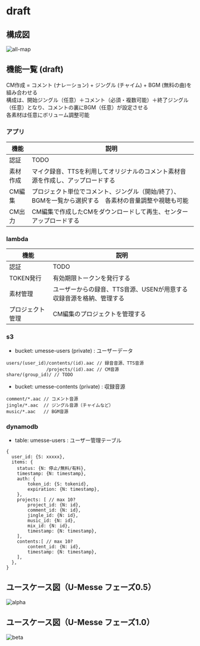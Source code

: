# draft

## 構成図
![all-map](https://github.com/openusen/umesse/blob/master/documents/all-map.png)

## 機能一覧 (draft)
CM作成 = コメント (ナレーション) + ジングル (チャイム) + BGM (無料の曲)を組み合わせる  
構成は、開始ジングル（任意）＋コメント（必須・複数可能）＋終了ジングル（任意）となり、コメントの裏にBGM（任意）が設定させる  
各素材は任意にボリューム調整可能

### アプリ
| 機能 | 説明 |
| ---- | ---- |
| 認証 | TODO |
| 素材作成 | マイク録音、TTSを利用してオリジナルのコメント素材音源を作成し、アップロードする |
| CM編集 | プロジェクト単位でコメント、ジングル（開始/終了）、BGMを一覧から選択する　各素材の音量調整や視聴も可能 |
| CM出力 | CM編集で作成したCMをダウンロードして再生、センターアップロードする |

### lambda
| 機能 | 説明 |
| ---- | ---- |
| 認証 | TODO |
| TOKEN発行 | 有効期限トークンを発行する |
| 素材管理 | ユーザーからの録音、TTS音源、USENが用意する収録音源を格納、管理する |
| プロジェクト管理 | CM編集のプロジェクトを管理する |

### s3
- bucket: umesse-users (private) : ユーザーデータ
```
users/(user_id)/contents/(id).aac // 録音音源、TTS音源 
               /projects/(id).aac // CM音源
share/(group_id)/ // TODO
```
- bucket: umesse-contents (private) : 収録音源
```
comment/*.aac // コメント音源
jingle/*.aac  // ジングル音源（チャイムなど）
music/*.aac   // BGM音源
```

### dynamodb
- table: umesse-users : ユーザー管理テーブル
```
{
  user_id: {S: xxxxx},
  items: {
    status: {N: 停止/無料/有料},
    timestamp: {N: timestamp},
    auth: {
        token_id: {S: tokenid},
        expiration: {N: timestamp},
    },
    projects: [ // max 10?
        project_id: {N: id},
        comment_id: {N: id},
        jingle_id: {N: id},
        music_id: {N: id},
        mix_id: {N: id},
        timestamp: {N: timestamp},
    ],
    contents:[ // max 10?
        content_id: {N: id},
        timestamp: {N: timestamp},
    ],
  },
}
```

## ユースケース図（U-Messe フェーズ0.5）
![alpha](https://github.com/openusen/umesse/blob/master/documents/u-messe%20version%20alpha.png)

## ユースケース図（U-Messe フェーズ1.0）
![beta](https://github.com/openusen/umesse/blob/master/documents/u-messe%20version%20beta.png)

